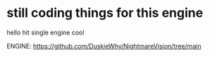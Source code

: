 # still coding things for this engine
hello hit single engine cool

ENGINE: https://github.com/DuskieWhy/NightmareVision/tree/main
